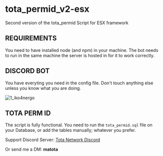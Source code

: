 # tota_permid_v2-esx
Second version of the tota_permid Script for ESX framework

## REQUIREMENTS
You need to have installed node (and npm) in your machine. The bot needs to run in the same machine the server is hosted in for it to work correctly.

## DISCORD BOT
You have everyting you need in the config file. Don't touch anything else unless you know what you are doing.

![1_iko4nergo](https://github.com/mat0ta/tota_permid_v2-esx/assets/72810000/7fd3c395-fa65-4e95-bfea-957f6a9d0a3d)

## TOTA PERM ID

The script is fully functional. You need to run the `tota_permid.sql` file on your Database, or add the tables manually; whatever you prefer.

Support Discord Server: [Tota Network Discord](https://discord.gg/9tspPPHEfM)

Or send me a DM: **matota**
